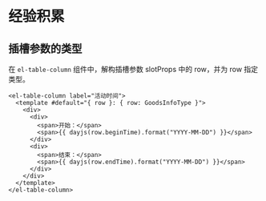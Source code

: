 # 经验积累

## 插槽参数的类型

在 `el-table-column` 组件中，解构插槽参数 slotProps 中的 row，并为 row 指定类型。

```vue
<el-table-column label="活动时间">
  <template #default="{ row }: { row: GoodsInfoType }">
    <div>
      <div>
        <span>开始：</span>
        <span>{{ dayjs(row.beginTime).format("YYYY-MM-DD") }}</span>
      </div>
      <div>
        <span>结束：</span>
        <span>{{ dayjs(row.endTime).format("YYYY-MM-DD") }}</span>
      </div>
    </div>
  </template>
</el-table-column>
```